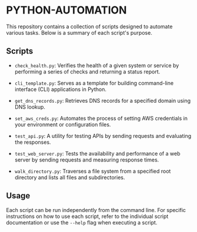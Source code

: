 # PYTHON-AUTOMATION

This repository contains a collection of scripts designed to automate various tasks. Below is a summary of each script's purpose.

## Scripts

- `check_health.py`: Verifies the health of a given system or service by performing a series of checks and returning a status report.

- `cli_template.py`: Serves as a template for building command-line interface (CLI) applications in Python.

- `get_dns_records.py`: Retrieves DNS records for a specified domain using DNS lookup.

- `set_aws_creds.py`: Automates the process of setting AWS credentials in your environment or configuration files.

- `test_api.py`: A utility for testing APIs by sending requests and evaluating the responses.

- `test_web_server.py`: Tests the availability and performance of a web server by sending requests and measuring response times.

- `walk_directory.py`: Traverses a file system from a specified root directory and lists all files and subdirectories.

## Usage

Each script can be run independently from the command line. For specific instructions on how to use each script, refer to the individual script documentation or use the `--help` flag when executing a script.